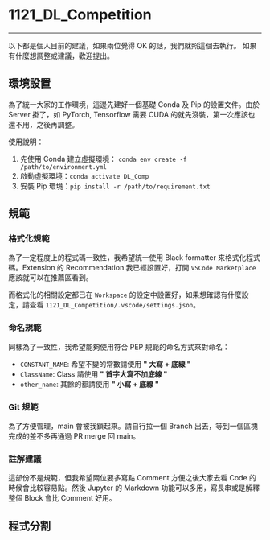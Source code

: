 # 1121_DL_Competition

---

以下都是個人目前的建議，如果兩位覺得 OK 的話，我們就照這個去執行。
如果有什麼想調整或建議，歡迎提出。

## 環境設置

為了統一大家的工作環境，這邊先建好一個基礎 Conda 及 Pip 的設置文件。由於 Server 掛了，如 PyTorch, Tensorflow 需要 CUDA 的就先沒裝，第一次應該也還不用，之後再調整。

使用說明：

1. 先使用 Conda 建立虛擬環境： `conda env create -f /path/to/environment.yml`
2. 啟動虛擬環境：`conda activate DL_Comp`
3. 安裝 Pip 環境：`pip install -r /path/to/requirement.txt`

## 規範

### 格式化規範

為了一定程度上的程式碼一致性，我希望統一使用 Black formatter 來格式化程式碼。Extension 的 Recommendation 我已經設置好，打開 `VSCode Marketplace` 應該就可以在推薦區看到。

而格式化的相關設定都已在 `Workspace` 的設定中設置好，如果想確認有什麼設定，請查看 `1121_DL_Competition/.vscode/settings.json`。

### 命名規範

同樣為了一致性，我希望能夠使用符合 PEP 規範的命名方式來對命名：

- `CONSTANT_NAME`: 希望不變的常數請使用 **" 大寫 + 底線 "**
- `ClassName`: Class 請使用 **" 首字大寫不加底線 "**
- `other_name`: 其餘的都請使用 **" 小寫 + 底線 "**

### Git 規範

為了方便管理，main 會被我鎖起來。請自行拉一個 Branch 出去，等到一個區塊完成的差不多再通過 PR merge 回 main。

### 註解建議

這部份不是規範，但我希望兩位要多寫點 Comment 方便之後大家去看 Code 的時候會比較容易點。然後 Jupyter 的 Markdown 功能可以多用，寫長串或是解釋整個 Block 會比 Comment 好用。

## 程式分割
